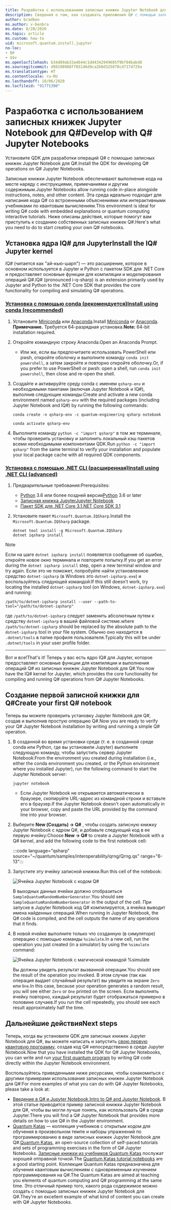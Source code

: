 ```yaml
---
title: Разработка с использованием записных книжек Jupyter Notebook для Q#
description: Сведения о том, как создавать приложения Q# с помощью записных книжек Jupyter Notebook.
author: bradben
ms.author: v-benbra
ms.date: 8/20/2020
ms.topic: article
ms.custom: how-to
uid: microsoft.quantum.install.jupyter
no-loc:
- Q#
- $$v
ms.openlocfilehash: b34d89ab33a4644c1dd4342949685f9bf84babd8
ms.sourcegitcommit: d98190988ff03146d9ca2b0d325870cd717d729a
ms.translationtype: HT
ms.contentlocale: ru-RU
ms.lasthandoff: 10/06/2020
ms.locfileid: "91771390"
---
```

# <a name="develop-with-no-locq-jupyter-notebooks"></a><span data-ttu-id="d0543-103">Разработка с использованием записных книжек Jupyter Notebook для Q#</span><span class="sxs-lookup"><span data-stu-id="d0543-103">Develop with Q# Jupyter Notebooks</span></span>

<span data-ttu-id="d0543-104">Установите QDK для разработки операций Q# с помощью записных книжек Jupyter Notebook для Q#.</span><span class="sxs-lookup"><span data-stu-id="d0543-104">Install the QDK for developing Q# operations on Q# Jupyter Notebooks.</span></span>

<span data-ttu-id="d0543-105">Записные книжки Jupyter Notebook обеспечивают выполнение кода на месте наряду с инструкциями, примечаниями и другим содержимым.</span><span class="sxs-lookup"><span data-stu-id="d0543-105">Jupyter Notebooks allow running code in-place alongside instructions, notes, and other content.</span></span> <span data-ttu-id="d0543-106">Эта среда идеально подходит для написания кода Q# со встроенными объяснениями или интерактивными учебниками по квантовым вычислениям.</span><span class="sxs-lookup"><span data-stu-id="d0543-106">This environment is ideal for writing Q# code with embedded explanations or quantum computing interactive tutorials.</span></span> <span data-ttu-id="d0543-107">Ниже описаны действия, которые помогут вам приступить к созданию собственных записных книжек Q#.</span><span class="sxs-lookup"><span data-stu-id="d0543-107">Here's what you need to do to start creating your own Q# notebooks.</span></span>

## <a name="install-the-ino-locq-jupyter-kernel"></a><span data-ttu-id="d0543-108">Установка ядра IQ# для Jupyter</span><span class="sxs-lookup"><span data-stu-id="d0543-108">Install the IQ# Jupyter kernel</span></span>

<span data-ttu-id="d0543-109">IQ# (читается как "ай-кью-шарп") — это расширение, которое в основном используется в Jupyter и Python с пакетом SDK для .NET Core и предоставляет основные функции для компиляции и моделирования операций Q#.</span><span class="sxs-lookup"><span data-stu-id="d0543-109">IQ# (pronounced i-q-sharp) is an extension primarily used by Jupyter and Python to the .NET Core SDK that provides the core functionality for compiling and simulating Q# operations.</span></span>

### <a name="install-using-conda-recommended"></a>[<span data-ttu-id="d0543-110">Установка с помощью conda (рекомендуется)</span><span class="sxs-lookup"><span data-stu-id="d0543-110">Install using conda (recommended)</span></span>](#tab/tabid-conda)

1. <span data-ttu-id="d0543-111">Установите [Miniconda](https://docs.conda.io/en/latest/miniconda.html) или [Anaconda](https://www.anaconda.com/products/individual#Downloads).</span><span class="sxs-lookup"><span data-stu-id="d0543-111">Install [Miniconda](https://docs.conda.io/en/latest/miniconda.html) or [Anaconda](https://www.anaconda.com/products/individual#Downloads).</span></span> <span data-ttu-id="d0543-112">**Примечание.** Требуется 64-разрядная установка.</span><span class="sxs-lookup"><span data-stu-id="d0543-112">**Note:** 64-bit installation required.</span></span>

1. <span data-ttu-id="d0543-113">Откройте командную строку Anaconda.</span><span class="sxs-lookup"><span data-stu-id="d0543-113">Open an Anaconda Prompt.</span></span>

   - <span data-ttu-id="d0543-114">Или же, если вы предпочитаете использовать PowerShell или pwsh, откройте оболочку и выполните команду `conda init powershell`, а затем закройте и повторно откройте оболочку.</span><span class="sxs-lookup"><span data-stu-id="d0543-114">Or, if you prefer to use PowerShell or pwsh: open a shell, run `conda init powershell`, then close and re-open the shell.</span></span>

1. <span data-ttu-id="d0543-115">Создайте и активируйте среду conda с именем `qsharp-env` и необходимыми пакетами (включая Jupyter Notebook и IQ#), выполнив следующие команды:</span><span class="sxs-lookup"><span data-stu-id="d0543-115">Create and activate a new conda environment named `qsharp-env` with the required packages (including Jupyter Notebook and IQ#) by running the following commands:</span></span>

    ```
    conda create -n qsharp-env -c quantum-engineering qsharp notebook

    conda activate qsharp-env
    ```

1. <span data-ttu-id="d0543-116">Выполните команду `python -c "import qsharp"` в том же терминале, чтобы проверить установку и заполнить локальный кэш пакетов всеми необходимыми компонентами QDK.</span><span class="sxs-lookup"><span data-stu-id="d0543-116">Run `python -c "import qsharp"` from the same terminal to verify your installation and populate your local package cache with all required QDK components.</span></span>

### <a name="install-using-net-cli-advanced"></a>[<span data-ttu-id="d0543-117">Установка с помощью .NET CLI (расширенная)</span><span class="sxs-lookup"><span data-stu-id="d0543-117">Install using .NET CLI (advanced)</span></span>](#tab/tabid-dotnetcli)

1. <span data-ttu-id="d0543-118">Предварительные требования:</span><span class="sxs-lookup"><span data-stu-id="d0543-118">Prerequisites:</span></span>

    - <span data-ttu-id="d0543-119">[Python](https://www.python.org/downloads/) 3.6 или более поздней версии</span><span class="sxs-lookup"><span data-stu-id="d0543-119">[Python](https://www.python.org/downloads/) 3.6 or later</span></span>
    - [<span data-ttu-id="d0543-120">Записная книжка Jupyter</span><span class="sxs-lookup"><span data-stu-id="d0543-120">Jupyter Notebook</span></span>](https://jupyter.readthedocs.io/en/latest/install.html)
    - [<span data-ttu-id="d0543-121">Пакет SDK для .NET Core 3.1</span><span class="sxs-lookup"><span data-stu-id="d0543-121">.NET Core SDK 3.1</span></span>](https://dotnet.microsoft.com/download/dotnet-core/3.1)

1. <span data-ttu-id="d0543-122">Установите пакет `Microsoft.Quantum.IQSharp`.</span><span class="sxs-lookup"><span data-stu-id="d0543-122">Install the `Microsoft.Quantum.IQSharp` package.</span></span>

    ```dotnetcli
    dotnet tool install -g Microsoft.Quantum.IQSharp
    dotnet iqsharp install
    ```

> [!NOTE]
> <span data-ttu-id="d0543-123">Если на шаге `dotnet iqsharp install` появляется сообщение об ошибке, откройте новое окно терминала и повторите попытку.</span><span class="sxs-lookup"><span data-stu-id="d0543-123">If you get an error during the `dotnet iqsharp install` step, open a new terminal window and try again.</span></span>
> <span data-ttu-id="d0543-124">Если это не поможет, попробуйте найти установленное средство `dotnet-iqsharp` (в Windows это `dotnet-iqsharp.exe`) и воспользуйтесь следующей командой:</span><span class="sxs-lookup"><span data-stu-id="d0543-124">If this still doesn't work, try locating the installed `dotnet-iqsharp` tool (on Windows, `dotnet-iqsharp.exe`) and running:</span></span>
> ```
> /path/to/dotnet-iqsharp install --user --path-to-tool="/path/to/dotnet-iqsharp"
> ```
> <span data-ttu-id="d0543-125">где `/path/to/dotnet-iqsharp` следует заменить абсолютным путем к средству `dotnet-iqsharp` в вашей файловой системе.</span><span class="sxs-lookup"><span data-stu-id="d0543-125">where `/path/to/dotnet-iqsharp` should be replaced by the absolute path to the `dotnet-iqsharp` tool in your file system.</span></span>
> <span data-ttu-id="d0543-126">Обычно оно находится в `.dotnet/tools` в папке профиля пользователя.</span><span class="sxs-lookup"><span data-stu-id="d0543-126">Typically this will be under `.dotnet/tools` in your user profile folder.</span></span>
    
***

<span data-ttu-id="d0543-127">Вот и все!</span><span class="sxs-lookup"><span data-stu-id="d0543-127">That's it!</span></span> <span data-ttu-id="d0543-128">Теперь у вас есть ядро IQ# для Jupyter, которое предоставляет основные функции для компиляции и выполнения операций Q# из записных книжек Jupyter Notebook для Q#.</span><span class="sxs-lookup"><span data-stu-id="d0543-128">You now have the IQ# kernel for Jupyter, which provides the core functionality for compiling and running Q# operations from Q# Jupyter Notebooks.</span></span>

## <a name="create-your-first-no-locq-notebook"></a><span data-ttu-id="d0543-129">Создание первой записной книжки для Q#</span><span class="sxs-lookup"><span data-stu-id="d0543-129">Create your first Q# notebook</span></span>

<span data-ttu-id="d0543-130">Теперь вы можете проверить установку Jupyter Notebook для Q#, создав и выполнив простую операцию Q#.</span><span class="sxs-lookup"><span data-stu-id="d0543-130">Now you are ready to verify your Q# Jupyter Notebook installation by writing and running a simple Q# operation.</span></span>

1. <span data-ttu-id="d0543-131">В созданной во время установки среде (т. е. в созданной среде conda или Python, где вы установили Jupyter) выполните следующую команду, чтобы запустить сервер Jupyter Notebook:</span><span class="sxs-lookup"><span data-stu-id="d0543-131">From the environment you created during installation (i.e., either the conda environment you created, or the Python environment where you installed Jupyter), run the following command to start the Jupyter Notebook server:</span></span>

    ```
    jupyter notebook
    ```

    - <span data-ttu-id="d0543-132">Если Jupyter Notebook не открывается автоматически в браузере, скопируйте URL-адрес из командной строки и вставьте его в браузер.</span><span class="sxs-lookup"><span data-stu-id="d0543-132">If the Jupyter Notebook doesn't open automatically in your browser, copy and paste the URL provided by the command line into your browser.</span></span>

1. <span data-ttu-id="d0543-133">Выберите **New (Создать) → Q#** , чтобы создать записную книжку Jupyter Notebook с ядром Q#, и добавьте следующий код в ее первую ячейку:</span><span class="sxs-lookup"><span data-stu-id="d0543-133">Choose **New → Q#** to create a Jupyter Notebook with a Q# kernel, and add the following code to the first notebook cell:</span></span>

    :::code language="qsharp" source="~/quantum/samples/interoperability/qrng/Qrng.qs" range="6-13":::

1. <span data-ttu-id="d0543-134">Запустите эту ячейку записной книжки.</span><span class="sxs-lookup"><span data-stu-id="d0543-134">Run this cell of the notebook:</span></span>

    ![Ячейка Jupyter Notebook с кодом Q#](~/media/install-guide-jupyter.png)

    <span data-ttu-id="d0543-136">В выходных данных ячейки должно отобразиться `SampleQuantumRandomNumberGenerator`.</span><span class="sxs-lookup"><span data-stu-id="d0543-136">You should see `SampleQuantumRandomNumberGenerator` in the output of the cell.</span></span> <span data-ttu-id="d0543-137">При запуске в Jupyter Notebook код Q# компилируется, а ячейка выводит имена найденных операций.</span><span class="sxs-lookup"><span data-stu-id="d0543-137">When running in Jupyter Notebook, the Q# code is compiled, and the cell outputs the name of any operations that it finds.</span></span>

1. <span data-ttu-id="d0543-138">В новой ячейке выполните только что созданную (в симуляторе) операцию с помощью команды `%simulate`.</span><span class="sxs-lookup"><span data-stu-id="d0543-138">In a new cell, run the operation you just created (in a simulator) by using the `%simulate` command:</span></span>

    ![Ячейка Jupyter Notebook с магической командой %simulate](~/media/install-guide-jupyter-simulate.png)

    <span data-ttu-id="d0543-140">Вы должны увидеть результат вызванной операции.</span><span class="sxs-lookup"><span data-stu-id="d0543-140">You should see the result of the operation you invoked.</span></span> <span data-ttu-id="d0543-141">В этом случае (так как операция выдает случайный результат) вы увидите на экране `Zero` или `One`.</span><span class="sxs-lookup"><span data-stu-id="d0543-141">In this case, because your operation generates a random result, you will see either `Zero` or `One` printed on the screen.</span></span> <span data-ttu-id="d0543-142">Если выполнять ячейку повторно, каждый результат будет отображаться примерно в половине случаев.</span><span class="sxs-lookup"><span data-stu-id="d0543-142">If you run the cell repeatedly, you should see each result approximately half the time.</span></span>

## <a name="next-steps"></a><span data-ttu-id="d0543-143">Дальнейшие действия</span><span class="sxs-lookup"><span data-stu-id="d0543-143">Next steps</span></span>

<span data-ttu-id="d0543-144">Теперь, когда вы установили QDK для записных книжек Jupyter Notebook для Q#, вы можете написать и запустить [свою первую квантовую программу](xref:microsoft.quantum.quickstarts.qrng), создав код Q# непосредственно в среде Jupyter Notebook.</span><span class="sxs-lookup"><span data-stu-id="d0543-144">Now that you have installed the QDK for Q# Jupyter Notebooks, you can write and run [your first quantum program](xref:microsoft.quantum.quickstarts.qrng) by writing Q# code directly within the Jupyter Notebook environment.</span></span>

<span data-ttu-id="d0543-145">Воспользуйтесь приведенными ниже ресурсами, чтобы ознакомиться с другими примерами использования записных книжек Jupyter Notebook для Q#:</span><span class="sxs-lookup"><span data-stu-id="d0543-145">For more examples of what you can do with Q# Jupyter Notebooks, please take a look at:</span></span>

- <span data-ttu-id="d0543-146">[Введение в Q# и Jupyter Notebook.](https://docs.microsoft.com/samples/microsoft/quantum/intro-to-qsharp-jupyter/)</span><span class="sxs-lookup"><span data-stu-id="d0543-146">[Intro to Q# and Jupyter Notebook](https://docs.microsoft.com/samples/microsoft/quantum/intro-to-qsharp-jupyter/).</span></span> <span data-ttu-id="d0543-147">В этой статье приводится пример записной книжки Jupyter Notebook для Q#, чтобы вы могли лучше понять, как использовать Q# в среде Jupyter.</span><span class="sxs-lookup"><span data-stu-id="d0543-147">There you will find a Q# Jupyter Notebook that provides more details on how to use Q# in the Jupyter environment.</span></span>
- <span data-ttu-id="d0543-148">[Quantum Katas](xref:microsoft.quantum.overview.katas) — коллекция учебников с открытым кодом для обучения в произвольном темпе и наборы упражнений по программированию в виде записных книжек Jupyter Notebook для Q#.</span><span class="sxs-lookup"><span data-stu-id="d0543-148">[Quantum Katas](xref:microsoft.quantum.overview.katas), an open-source collection of self-paced tutorials and sets of programming exercises in the form of Q# Jupyter Notebooks.</span></span> <span data-ttu-id="d0543-149">[Записные книжки из учебников Quantum Katas](https://github.com/microsoft/QuantumKatas#tutorial-topics) послужат хорошей отправной точкой.</span><span class="sxs-lookup"><span data-stu-id="d0543-149">The [Quantum Katas tutorial notebooks](https://github.com/microsoft/QuantumKatas#tutorial-topics) are a good starting point.</span></span> <span data-ttu-id="d0543-150">Коллекция Quantum Katas предназначена для обучения квантовым вычислениям с одновременным изучением программирования на Q#.</span><span class="sxs-lookup"><span data-stu-id="d0543-150">The Quantum Katas are aimed at teaching you elements of quantum computing and Q# programming at the same time.</span></span> <span data-ttu-id="d0543-151">Это отличный пример того, какого рода содержимое можно создать с помощью записных книжек Jupyter Notebook для Q#.</span><span class="sxs-lookup"><span data-stu-id="d0543-151">They're an excellent example of what kind of content you can create with Q# Jupyter Notebooks.</span></span>

